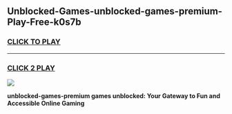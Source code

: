 
## Unblocked-Games-unblocked-games-premium-Play-Free-k0s7b
<h3>
<a href="https://premium76.site?title=unblocked-games-premium&ref=21A">CLICK TO PLAY</a></h3>
<hr>

<h3>
<a href="https://premium76.site?title=unblocked-games-premium&ref=21A">CLICK 2 PLAY</a>
  
</h3>

<a href="https://premium76.site?title=unblocked-games-premium&ref=21A"><img src="https://clearcache.store/games.png"></a>


**unblocked-games-premium games unblocked: Your Gateway to Fun and Accessible Online Gaming**

